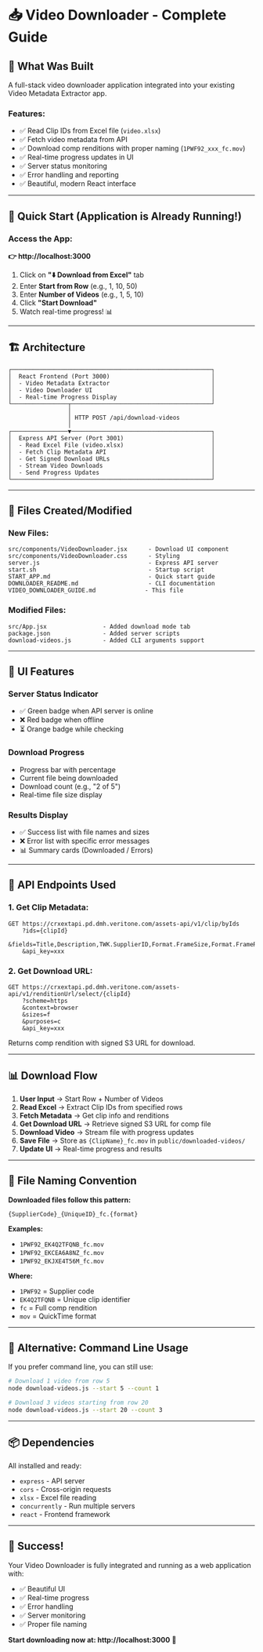 # 📥 Video Downloader - Complete Guide

## 🎯 What Was Built

A full-stack video downloader application integrated into your existing Video Metadata Extractor app.

### Features:
- ✅ Read Clip IDs from Excel file (`video.xlsx`)
- ✅ Fetch video metadata from API
- ✅ Download comp renditions with proper naming (`1PWF92_xxx_fc.mov`)
- ✅ Real-time progress updates in UI
- ✅ Server status monitoring
- ✅ Error handling and reporting
- ✅ Beautiful, modern React interface

---

## 🚀 Quick Start (Application is Already Running!)

### Access the App:
**👉 http://localhost:3000**

1. Click on **"⬇️ Download from Excel"** tab
2. Enter **Start from Row** (e.g., 1, 10, 50)
3. Enter **Number of Videos** (e.g., 1, 5, 10)
4. Click **"Start Download"**
5. Watch real-time progress! 📊

---

## 🏗️ Architecture

```
┌─────────────────────────────────────────────────────────┐
│  React Frontend (Port 3000)                             │
│  - Video Metadata Extractor                             │
│  - Video Downloader UI                                  │
│  - Real-time Progress Display                           │
└────────────────┬────────────────────────────────────────┘
                 │
                 │ HTTP POST /api/download-videos
                 │
┌────────────────▼────────────────────────────────────────┐
│  Express API Server (Port 3001)                         │
│  - Read Excel File (video.xlsx)                         │
│  - Fetch Clip Metadata API                              │
│  - Get Signed Download URLs                             │
│  - Stream Video Downloads                               │
│  - Send Progress Updates                                │
└─────────────────────────────────────────────────────────┘
```

---

## 📁 Files Created/Modified

### New Files:
```
src/components/VideoDownloader.jsx      - Download UI component
src/components/VideoDownloader.css      - Styling
server.js                               - Express API server
start.sh                                - Startup script
START_APP.md                            - Quick start guide
DOWNLOADER_README.md                    - CLI documentation
VIDEO_DOWNLOADER_GUIDE.md              - This file
```

### Modified Files:
```
src/App.jsx                - Added download mode tab
package.json               - Added server scripts
download-videos.js         - Added CLI arguments support
```

---

## 🎨 UI Features

### Server Status Indicator
- ✅ Green badge when API server is online
- ❌ Red badge when offline
- ⏳ Orange badge while checking

### Download Progress
- Progress bar with percentage
- Current file being downloaded
- Download count (e.g., "2 of 5")
- Real-time file size display

### Results Display
- ✅ Success list with file names and sizes
- ❌ Error list with specific error messages
- 📊 Summary cards (Downloaded / Errors)

---

## 🔧 API Endpoints Used

### 1. Get Clip Metadata:
```
GET https://crxextapi.pd.dmh.veritone.com/assets-api/v1/clip/byIds
    ?ids={clipId}
    &fields=Title,Description,TWK.SupplierID,Format.FrameSize,Format.FrameRate,...
    &api_key=xxx
```

### 2. Get Download URL:
```
GET https://crxextapi.pd.dmh.veritone.com/assets-api/v1/renditionUrl/select/{clipId}
    ?scheme=https
    &context=browser
    &sizes=f
    &purposes=c
    &api_key=xxx
```

Returns comp rendition with signed S3 URL for download.

---

## 📊 Download Flow

1. **User Input** → Start Row + Number of Videos
2. **Read Excel** → Extract Clip IDs from specified rows
3. **Fetch Metadata** → Get clip info and renditions
4. **Get Download URL** → Retrieve signed S3 URL for comp file
5. **Download Video** → Stream file with progress updates
6. **Save File** → Store as `{ClipName}_fc.mov` in `public/downloaded-videos/`
7. **Update UI** → Real-time progress and results

---

## 🎯 File Naming Convention

**Downloaded files follow this pattern:**
```
{SupplierCode}_{UniqueID}_fc.{format}
```

**Examples:**
- `1PWF92_EK4Q2TFQNB_fc.mov`
- `1PWF92_EKCEA6A8NZ_fc.mov`
- `1PWF92_EKJXE4T56M_fc.mov`

**Where:**
- `1PWF92` = Supplier code
- `EK4Q2TFQNB` = Unique clip identifier
- `fc` = Full comp rendition
- `mov` = QuickTime format

---

## 🔄 Alternative: Command Line Usage

If you prefer command line, you can still use:

```bash
# Download 1 video from row 5
node download-videos.js --start 5 --count 1

# Download 3 videos starting from row 20
node download-videos.js --start 20 --count 3
```

---

## 📦 Dependencies

All installed and ready:
- `express` - API server
- `cors` - Cross-origin requests
- `xlsx` - Excel file reading
- `concurrently` - Run multiple servers
- `react` - Frontend framework

---

## 🎊 Success!

Your Video Downloader is fully integrated and running as a web application with:
- ✅ Beautiful UI
- ✅ Real-time progress
- ✅ Error handling
- ✅ Server monitoring
- ✅ Proper file naming

**Start downloading now at: http://localhost:3000** 🚀

